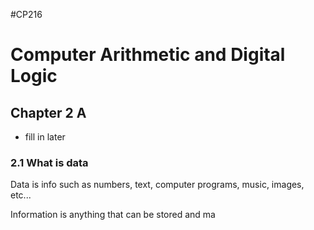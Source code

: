 #CP216 

# Computer Arithmetic and Digital Logic 

## Chapter 2 A
- fill in later

### 2.1 What is data

Data is info such as numbers, text, computer programs, music, images, etc...

Information is anything that can be stored and ma